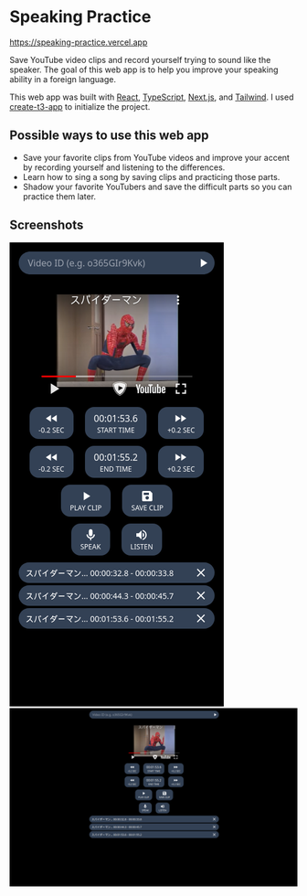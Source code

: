 # Speaking Practice

https://speaking-practice.vercel.app

Save YouTube video clips and record yourself trying to sound like the speaker. The goal of this web app is to help you improve your speaking ability in a foreign language.

This web app was built with [React](https://react.dev/), [TypeScript](https://www.typescriptlang.org/), [Next.js](https://nextjs.org/), and [Tailwind](https://tailwindcss.com/). I used [create-t3-app](https://github.com/t3-oss/create-t3-app) to initialize the project.

## Possible ways to use this web app

- Save your favorite clips from YouTube videos and improve your accent by recording yourself and listening to the differences.
- Learn how to sing a song by saving clips and practicing those parts.
- Shadow your favorite YouTubers and save the difficult parts so you can practice them later.

## Screenshots

<img src="./screenshot-mobile.png" alt="Screenshot on mobile" />
<br />
<img src="./screenshot-desktop.png" alt="Screenshot on desktop" />
